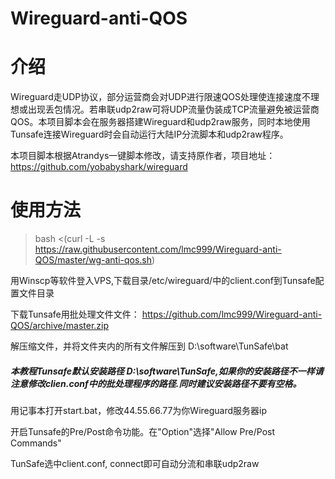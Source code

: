 # Wireguard-anti-QOS

# 介绍

Wireguard走UDP协议，部分运营商会对UDP进行限速QOS处理使连接速度不理想或出现丢包情况。若串联udp2raw可将UDP流量伪装成TCP流量避免被运营商QOS。本项目脚本会在服务器搭建Wireguard和udp2raw服务，同时本地使用Tunsafe连接Wireguard时会自动运行大陆IP分流脚本和udp2raw程序。

本项目脚本根据Atrandys一键脚本修改，请支持原作者，项目地址：https://github.com/yobabyshark/wireguard

# 使用方法

> bash <(curl -L -s https://raw.githubusercontent.com/lmc999/Wireguard-anti-QOS/master/wg-anti-qos.sh)

用Winscp等软件登入VPS,下载目录/etc/wireguard/中的client.conf到Tunsafe配置文件目录

下载Tunsafe用批处理文件文件： https://github.com/lmc999/Wireguard-anti-QOS/archive/master.zip

解压缩文件，并将文件夹内的所有文件解压到 D:\software\TunSafe\bat

##### 本教程Tunsafe默认安装路径 D:\software\TunSafe,如果你的安装路径不一样请注意修改clien.conf中的批处理程序的路径.同时建议安装路径不要有空格。

用记事本打开start.bat，修改44.55.66.77为你Wireguard服务器ip

开启Tunsafe的Pre/Post命令功能。在"Option"选择"Allow Pre/Post Commands"

TunSafe选中client.conf, connect即可自动分流和串联udp2raw
